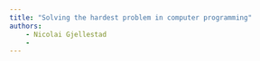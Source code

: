 ```yaml
---
title: "Solving the hardest problem in computer programming"
authors:
    - Nicolai Gjellestad
    -                            
---
```

